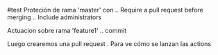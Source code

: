#test
Proteción de rama 'master' con
  .. Require a pull request before merging
  .. Include administrators
  
Actuacion sobre rama 'feature1'
  .. commit
  
Luego crearemos una pull request
  . Para ve cómo se lanzan las actions
